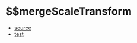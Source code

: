 # \$\$mergeScaleTransform

- [source](./mergeScaleTransform.index.js)
- [test](./mergeScaleTransform.spec.js)
